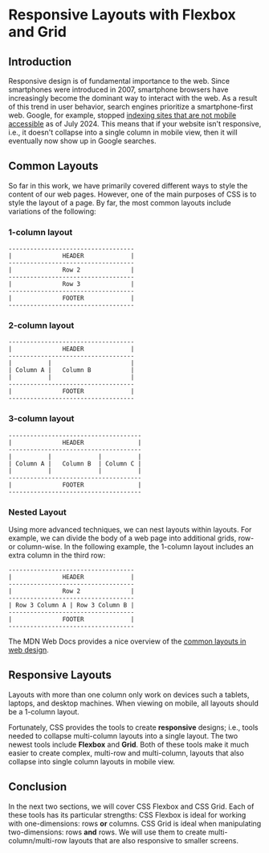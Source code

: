 # Responsive Layouts with Flexbox and Grid

## Introduction

Responsive design is of fundamental importance to the web.
Since smartphones were introduced in 2007,
smartphone browsers have increasingly become the dominant way to interact with the web.
As a result of this trend in user behavior,
search engines prioritize a smartphone-first web.
Google, for example, stopped [indexing sites that are not mobile accessible][mobile_google] as of July 2024.
This means that if your website isn't responsive, i.e., it doesn't collapse into a single column in mobile view,
then it will eventually now show up in Google searches.

## Common Layouts

So far in this work, we have primarily covered different ways to style the content of our web pages.
However, one of the main purposes of CSS is to style the layout of a page.
By far, the most common layouts include variations of the following:

### 1-column layout

```
-----------------------------------
|              HEADER             |
-----------------------------------
|              Row 2              |
-----------------------------------
|              Row 3              |
-----------------------------------
|              FOOTER             |
-----------------------------------
```

### 2-column layout

```
-----------------------------------
|              HEADER             |
-----------------------------------
|          |                      |
| Column A |   Column B           |
|          |                      |
-----------------------------------
|              FOOTER             |
-----------------------------------
```

### 3-column layout

```
-------------------------------------
|              HEADER               |
-------------------------------------
|          |             |          |
| Column A |   Column B  | Column C |
|          |             |          |
-------------------------------------
|              FOOTER               |
-------------------------------------
```

### Nested Layout

Using more advanced techniques, we can nest layouts within layouts.
For example, we can divide the body of a web page into additional grids, row- or column-wise.
In the following example, the 1-column layout includes an extra column in the third row:

```
-----------------------------------
|              HEADER             |
-----------------------------------
|              Row 2              |
-----------------------------------
| Row 3 Column A | Row 3 Column B |
-----------------------------------
|              FOOTER             |
-----------------------------------
```

The MDN Web Docs provides a nice overview of the [common layouts in web design][layouts_mdn].

## Responsive Layouts

Layouts with more than one column only work on devices such a tablets, laptops, and desktop machines.
When viewing on mobile, all layouts should be a 1-column layout.

Fortunately, CSS provides the tools to create **responsive** designs;
i.e., tools needed to collapse multi-column layouts into a single layout.
The two newest tools include **Flexbox** and **Grid**.
Both of these tools make it much easier to create complex, multi-row and multi-column, layouts
that also collapse into single column layouts in mobile view.

## Conclusion

In the next two sections, we will cover CSS Flexbox and CSS Grid.
Each of these tools has its particular strengths:
CSS Flexbox is ideal for working with one-dimensions: rows **or** columns.
CSS Grid is ideal when manipulating two-dimensions: rows **and** rows.
We will use them to create multi-column/multi-row layouts that are also responsive to smaller screens.

[layouts_mdn]:https://developer.mozilla.org/en-US/docs/Learn_web_development/Howto/Design_and_accessibility/Common_web_layouts
[mobile_google]:https://developers.google.com/search/blog/2024/06/mobile-indexing-vlast-final-final.doc?hl=en
